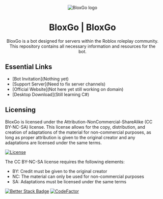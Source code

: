 <p align="center">
  <img src="https://static.wikitide.net/nicosnextbotswiki/7/7d/Oldbloxycola_icon.png" alt="BloxGo logo">
</p>


<h1 align="center">BloxGo | BloxGo</h1>

<p align="center">BloxGo is a bot designed for servers within the Roblox roleplay community. This repository contains all necessary information and resources for the bot. </p>

## Essential Links
- [Bot Invitation](Nothing yet)
- [Support Server](Need to fix server channels)
- [Official Website](Not here yet still working on domain)
- [Desktop Download](Still learning C#)

## Licensing
BloxGo is licensed under the Attribution-NonCommercial-ShareAlike (CC BY-NC-SA) license. This license allows for the copy, distribution, and creation of adaptations of the material for non-commercial purposes, as long as proper attribution is given to the original creator and any adaptations are licensed under the same terms.

[![License](https://licensebuttons.net/l/by-nc-sa/3.0/88x31.png)](https://top.gg/bot/978662093408591912)

The CC BY-NC-SA license requires the following elements:
- BY: Credit must be given to the original creator
- NC: The material can only be used for non-commercial purposes
- SA: Adaptations must be licensed under the same terms


[![Better Stack Badge](https://uptime.betterstack.com/status-badges/v1/monitor/insx.svg)](https://uptime.betterstack.com/?utm_source=status_badge)
[![CodeFactor](https://www.codefactor.io/repository/github/mikeyusersrec/erm/badge)](https://www.codefactor.io/repository/github/mikeyusersrec/erm)

